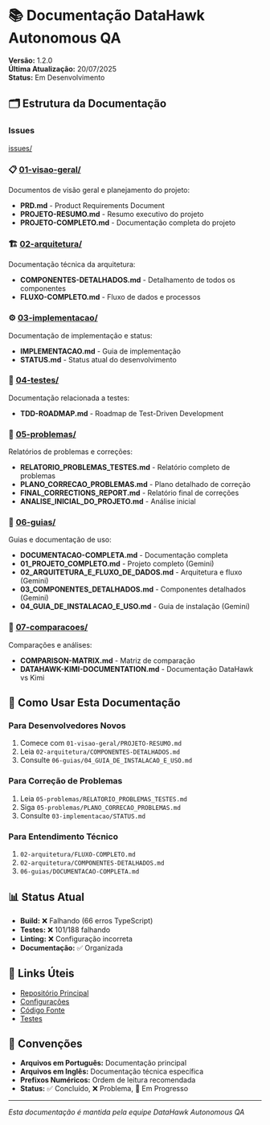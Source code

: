 # 📚 Documentação DataHawk Autonomous QA

**Versão:** 1.2.0  
**Última Atualização:** 20/07/2025  
**Status:** Em Desenvolvimento

## 🗂️ Estrutura da Documentação
### Issues
[issues/](./issues/)

### 📋 [01-visao-geral/](./01-visao-geral/)
Documentos de visão geral e planejamento do projeto:
- **PRD.md** - Product Requirements Document
- **PROJETO-RESUMO.md** - Resumo executivo do projeto
- **PROJETO-COMPLETO.md** - Documentação completa do projeto

### 🏗️ [02-arquitetura/](./02-arquitetura/)
Documentação técnica da arquitetura:
- **COMPONENTES-DETALHADOS.md** - Detalhamento de todos os componentes
- **FLUXO-COMPLETO.md** - Fluxo de dados e processos

### ⚙️ [03-implementacao/](./03-implementacao/)
Documentação de implementação e status:
- **IMPLEMENTACAO.md** - Guia de implementação
- **STATUS.md** - Status atual do desenvolvimento

### 🧪 [04-testes/](./04-testes/)
Documentação relacionada a testes:
- **TDD-ROADMAP.md** - Roadmap de Test-Driven Development

### 🚨 [05-problemas/](./05-problemas/)
Relatórios de problemas e correções:
- **RELATORIO_PROBLEMAS_TESTES.md** - Relatório completo de problemas
- **PLANO_CORRECAO_PROBLEMAS.md** - Plano detalhado de correção
- **FINAL_CORRECTIONS_REPORT.md** - Relatório final de correções
- **ANALISE_INICIAL_DO_PROJETO.md** - Análise inicial

### 📖 [06-guias/](./06-guias/)
Guias e documentação de uso:
- **DOCUMENTACAO-COMPLETA.md** - Documentação completa
- **01_PROJETO_COMPLETO.md** - Projeto completo (Gemini)
- **02_ARQUITETURA_E_FLUXO_DE_DADOS.md** - Arquitetura e fluxo (Gemini)
- **03_COMPONENTES_DETALHADOS.md** - Componentes detalhados (Gemini)
- **04_GUIA_DE_INSTALACAO_E_USO.md** - Guia de instalação (Gemini)

### 🔄 [07-comparacoes/](./07-comparacoes/)
Comparações e análises:
- **COMPARISON-MATRIX.md** - Matriz de comparação
- **DATAHAWK-KIMI-DOCUMENTATION.md** - Documentação DataHawk vs Kimi

## 🚀 Como Usar Esta Documentação

### Para Desenvolvedores Novos
1. Comece com `01-visao-geral/PROJETO-RESUMO.md`
2. Leia `02-arquitetura/COMPONENTES-DETALHADOS.md`
3. Consulte `06-guias/04_GUIA_DE_INSTALACAO_E_USO.md`

### Para Correção de Problemas
1. Leia `05-problemas/RELATORIO_PROBLEMAS_TESTES.md`
2. Siga `05-problemas/PLANO_CORRECAO_PROBLEMAS.md`
3. Consulte `03-implementacao/STATUS.md`

### Para Entendimento Técnico
1. `02-arquitetura/FLUXO-COMPLETO.md`
2. `02-arquitetura/COMPONENTES-DETALHADOS.md`
3. `06-guias/DOCUMENTACAO-COMPLETA.md`

## 📊 Status Atual

- **Build:** ❌ Falhando (66 erros TypeScript)
- **Testes:** ❌ 101/188 falhando
- **Linting:** ❌ Configuração incorreta
- **Documentação:** ✅ Organizada

## 🔗 Links Úteis

- [Repositório Principal](../README.md)
- [Configurações](../config/)
- [Código Fonte](../src/)
- [Testes](../tests/)

## 📝 Convenções

- **Arquivos em Português:** Documentação principal
- **Arquivos em Inglês:** Documentação técnica específica
- **Prefixos Numéricos:** Ordem de leitura recomendada
- **Status:** ✅ Concluído, ❌ Problema, 🚧 Em Progresso

---

*Esta documentação é mantida pela equipe DataHawk Autonomous QA* 